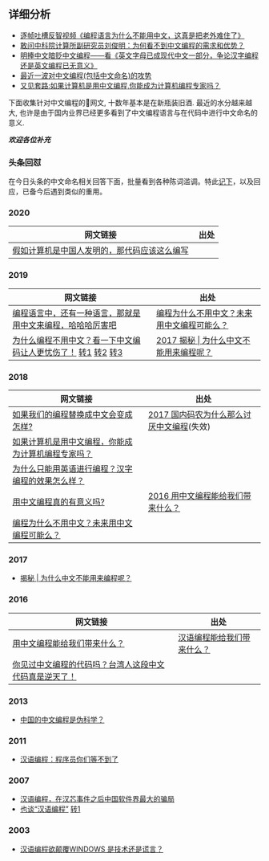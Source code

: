 ## 详细分析
- [逐帧吐槽反智视频《编程语言为什么不能用中文，这真是把老外难住了》](https://zhuanlan.zhihu.com/p/152183403)
- [敢问中科院计算所副研究员刘俊明：为何看不到中文编程的需求和优势？](https://zhuanlan.zhihu.com/p/154348694)
- [明捧中文暗贬中文编程——看《英文字母已成现代中文一部分，争论汉字编程还是英文编程已无意义》](https://zhuanlan.zhihu.com/p/156085135)
- [最近一波对中文编程(包括中文命名)的攻势](https://zhuanlan.zhihu.com/p/40099718)
- [又见套路:如果计算机是用中文编程,你能成为计算机编程专家吗？](https://zhuanlan.zhihu.com/p/40611223)

下面收集针对中文编程的网文, 十数年基本是在新瓶装旧酒. 最近的水分越来越大, 也许是由于国内业界已经更多看到了中文编程语言与在代码中进行中文命名的意义.

***欢迎各位补充***
### 头条回怼

在今日头条的中文命名相关回答下面，批量看到各种陈词滥调。特此[记下](头条回怼.md)，以及回应，已备今后遇到类似的重用。

### 2020
| 网文链接 | 出处 |
| ------------- | ------------- |
| [假如计算机是中国人发明的，那代码应该这么编写](https://www.toutiao.com/i6847225451388076559/) | 

### 2019
| 网文链接 | 出处 |
| ------------- | ------------- |
| [编程语言中，还有一种语言，那就是用中文来编程，哈哈哈厉害吧](https://www.toutiao.com/a6700748018074780174/) | [编程为什么不用中文？未来用中文编程可能么？](https://www.toutiao.com/a6680298820351296014/)
| [为什么编程不用中文？看一下中文编码让人更忧伤了！](https://cloud.tencent.com/developer/news/394265) [转1](https://www.weibo.com/ttarticle/p/show?id=2309404338920430157053) [转2](https://kuaibao.qq.com/s/MEDIANEWSLIST?chlid=16412565) [转3](http://mini.eastday.com/a/190212171155288.html) | [2017 揭秘 \| 为什么中文不能用来编程呢？ ](https://www.sohu.com/a/207727131_100015376) |

### 2018

| 网文链接 | 出处 |
| ------------- | ------------- |
| [如果我们的编程替换成中文会变成怎样?](https://yq.aliyun.com/roundtable/120115/?spm=a2c4e.11154000.rtdmain.85.197037b0FDYre9&order=score&type=&p=4) | [2017 国内码农为什么那么讨厌中文编程](https://www.sohu.com/a/207727131_100015376)(失效) |
| [如果计算机是用中文编程，你能成为计算机编程专家吗？](https://www.toutiao.com/a6582150569895395843/) |
| [为什么只能用英语进行编程？汉字编程的效果怎么样？](http://www.androidchina.net/9257.html)
| [用中文编程真的有意义吗?](https://blog.csdn.net/jiadabin/article/details/80866303) | [2016 用中文编程能给我们带来什么？](http://www.techug.com/post/what-if-we-programming-with-chinese.html) 
| [编程为什么不用中文？未来用中文编程可能么？](https://blog.csdn.net/zwjweb/article/details/80709065)

### 2017 
- [ 揭秘 | 为什么中文不能用来编程呢？ ](https://www.sohu.com/a/207727131_100015376)

### 2016
| 网文链接 | 出处 |
| ------------- | ------------- |
| [用中文编程能给我们带来什么？](http://www.techug.com/post/what-if-we-programming-with-chinese.html) | [汉语编程能给我们带来什么？](https://blog.csdn.net/exiaoyin/article/details/52894434)
| [ 你见过中文编程的代码吗？台湾人这段中文代码真是逆天了！ ](https://yq.aliyun.com/articles/66621)

### 2013
- [ 中国的中文编程是伪科学？ ](http://www.admin10000.com/document/1486.html)

### 2011
- [汉语编程：程序员你们等不到了](http://developer.51cto.com/art/201107/274090.htm)

### 2007
- [汉语编程，在汉芯事件之后中国软件界最大的骗局](http://bbs.tianya.cn/post-free-1031084-1.shtml)
- [也谈“汉语编程”](https://blog.csdn.net/fuxi_man/article/details/1879013) [转1](http://www.voidcn.com/article/p-dbtubhnm-bht.html)

### 2003
- [汉语编程欲颠覆WINDOWS 是技术还是谎言？](http://tech.sina.com.cn/it/e/2003-08-06/1656217845.shtml)